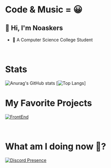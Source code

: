 # Code & Music = 😀

## 👋 Hi, I'm **Noaskers**
- 🤗 A Computer Science College Student

</br>

# Stats
![Anurag's GitHub stats](https://github-readme-stats.vercel.app/api?username=NoAskers&show_icons=true&theme=radical)
[![Top Langs](https://github-readme-stats.vercel.app/api/top-langs/?username=NoAskers&layout=donut&theme=radical)]


# My Favorite Projects
[![FrontEnd](https://github-readme-stats.vercel.app/api/pin/?username=noaskers&repo=portofolio&theme=dracula)](http://github.com/noaskers/portofolio)

</br>

# What am I doing now 🤔?
[![Discord Presence](https://discord-readme-badge.vercel.app/api?id=1068179092396048495&theme=dracula)](https://discord.com/users/1068179092396048495)
